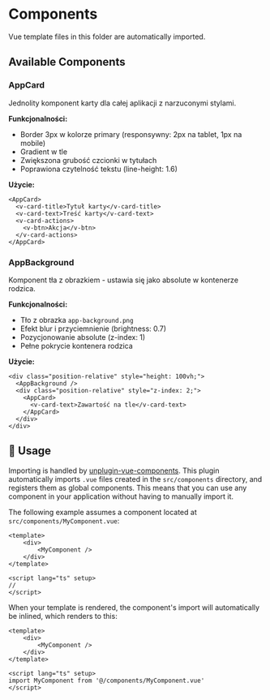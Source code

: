 # Components

Vue template files in this folder are automatically imported.

## Available Components

### AppCard

Jednolity komponent karty dla całej aplikacji z narzuconymi stylami.

**Funkcjonalności:**

- Border 3px w kolorze primary (responsywny: 2px na tablet, 1px na mobile)
- Gradient w tle
- Zwiększona grubość czcionki w tytułach
- Poprawiona czytelność tekstu (line-height: 1.6)

**Użycie:**

```vue
<AppCard>
  <v-card-title>Tytuł karty</v-card-title>
  <v-card-text>Treść karty</v-card-text>
  <v-card-actions>
    <v-btn>Akcja</v-btn>
  </v-card-actions>
</AppCard>
```

### AppBackground

Komponent tła z obrazkiem - ustawia się jako absolute w kontenerze rodzica.

**Funkcjonalności:**

- Tło z obrazka `app-background.png`
- Efekt blur i przyciemnienie (brightness: 0.7)
- Pozycjonowanie absolute (z-index: 1)
- Pełne pokrycie kontenera rodzica

**Użycie:**

```vue
<div class="position-relative" style="height: 100vh;">
  <AppBackground />
  <div class="position-relative" style="z-index: 2;">
    <AppCard>
      <v-card-text>Zawartość na tle</v-card-text>
    </AppCard>
  </div>
</div>
```

## 🚀 Usage

Importing is handled by [unplugin-vue-components](https://github.com/unplugin/unplugin-vue-components). This plugin automatically imports `.vue` files created in the `src/components` directory, and registers them as global components. This means that you can use any component in your application without having to manually import it.

The following example assumes a component located at `src/components/MyComponent.vue`:

```vue
<template>
    <div>
        <MyComponent />
    </div>
</template>

<script lang="ts" setup>
//
</script>
```

When your template is rendered, the component's import will automatically be inlined, which renders to this:

```vue
<template>
    <div>
        <MyComponent />
    </div>
</template>

<script lang="ts" setup>
import MyComponent from '@/components/MyComponent.vue'
</script>
```
